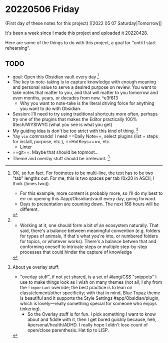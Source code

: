 # 20220506 Friday

(First day of these notes for this project)
[[2022 05 07 Saturday|Tomorrow]]

It's been a week since I made this project and uploaded it 20220428. 

Here are some of the things to do with this project, a goal for "until I start rehearsing".

## TODO

- goal: Open this Obsidian vault every day [^1]
- The key to note-taking is to capture knowledge with enough meaning and personal value to serve a desired purpose on review. You want to take notes that matter to you, and that will matter to you tomorrow and even months, years, or decades from now. ^e3f613
	- Why you want to note-take is the literal driving force for anything you want to do with Obsidian. 
- Session: I'll need to try using traditional shortcuts more often, perhaps try one of the plugins that makes the Editor practically 100% #tech/WYSIWYG (what you see is what you get)
- My guiding idea is don't be too strict with this kind of thing. [^3]
- Yay `vim` commands! I need ==Daily Note==, select plugins (list + steps for install, purpose, etc.), ==HotKeys++==, etc. 
	- Linter
- ==git==: Maybe that should be topmost...
- Theme and overlay stuff should be irrelevant. [^2]

[^1]: OK, so fun fact. For footnotes to be multi-line, the text has to be two "tab" lengths out. For me, this is two spaces per tab (0x20 in ASCII, I think (times two)).
    - For this example, more content is probably more, so I'll do my best to err on opening this #app/Obsidian/vault every day, going forward.
    - Days to presentation are counting down. The next 168 hours will be different. 

[^2]: About ye overlay stuff:
    - "overlay stuff", if not yet shared, is a set of #lang/CSS "snippets" I use to make things look as I wish on many themes (not all; I shy from the `!important` override; the best practice is to lean on class/element/other specificity; with that in mind, Blue Topaz theme is beautiful and it supports the Style Settings #app/Obsidian/plugin, which is lovely&mdash;really something special for someone who enjoys tinkering). 
		- So the Overlay stuff is for fun. I pick something I want to know about and fiddle with it, then I get bored quickly because, heh, #personal/health/ADHD. I really hope I didn't lose count of open/close parenthesis. Hat tip to LISP.

[^3]: 
    - Working at it, one should form a bit of an ecosystem naturally. That said, there's a balance between meaningful convention (e.g. folders for types of animals, if that's what you're into, or numbered folders for topics, or whatever works). There's a balance betwen that and conforming oneself to intricate steps or multiple step-by-step processes that could hinder the capture of knowledge